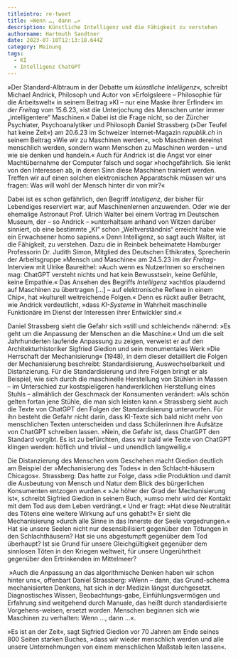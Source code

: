 ```yaml
---
titleintro: re-tweet
title: »Wenn …, dann …«
description: Künstliche Intelligenz und die Fähigkeit zu verstehen
authorname: Hartmuth Sandtner
date: 2023-07-10T12:13:18.644Z
category: Meinung
tags:
  - KI
  - Intelligenz ChatGPT
---
```

»Der Standard-Albtraum in der Debatte um *künstliche Intelligenz*«, schreibt Michael Andrick, Philosoph und Autor von »Erfolgsleere – Philosophie für die Arbeitswelt« in seinem Beitrag »KI – nur eine Maske ihrer Erfinder« im *der Freitag* vom 15.6.23, »ist die Unterjochung des Menschen unter immer „intelligentere“ Maschinen.« Dabei ist die Frage nicht, so der Zürcher Psychiater, Psychoanalytiker und Philosoph Daniel Strassberg (»Der Teufel hat keine Zeit«) am 20.6.23 im Schweizer Internet-Magazin *republik.ch* in seinem Beitrag »Wie wir zu Maschinen werden«, »ob Maschinen dereinst menschlich werden, sondern wann Menschen zu Maschinen werden – und wie sie denken und handeln.« Auch für Andrick ist die Angst vor einer Machtübernahme der Computer falsch und sogar »hochgefährlich. Sie lenkt von den Interessen ab, in deren Sinn diese Maschinen trainiert werden. Treffen wir auf einen solchen elektronischen Apparatschik müssen wir uns fragen: Was will wohl der Mensch hinter dir von mir?« 

Dabei ist es schon gefährlich, den Begriff *Intelligenz*, der bisher für Lebendiges reserviert war, auf Maschinenlernen anzuwenden. Oder wie der ehemalige Astronaut Prof. Ulrich Walter bei einem Vortrag im Deutschen Museum, der – so Andrick – »unterhaltsam anhand von Witzen darüber sinniert, ob eine bestimmte „KI“ schon „Weltverständnis“ erreicht habe wie ein Erwachsener homo sapiens.« Denn Intelligenz, so sagt auch Walter, ist die Fähigkeit, zu verstehen. Dazu die in Reinbek beheimatete Hamburger Professorin Dr. Judith Simon, Mitglied des Deutschen Ethikrates, Sprecherin der Arbeitsgruppe »Mensch und Maschine« am 24.5.23 im *der Freitag*-Interview mit Ulrike Baureithel: »Auch wenn es NutzerInnen so erscheinen mag: ChatGPT versteht nichts und hat kein Bewusstsein, keine Gefühle, keine Empathie.« Das Ansehen des Begriffs *Intelligenz* »achtlos plaudernd auf Maschinen zu übertragen \[...] – auf elektronische Reflexe in einem Chip«, hat »kulturell weitreichende Folgen.« Denn es rückt außer Betracht, wie Andrick verdeutlicht, »dass *KI-Systeme* in Wahrheit maschinelle Funktionäre im Dienst der Interessen ihrer Entwickler sind.«

Daniel Strassberg sieht die Gefahr sich »still und schleichend« nähernd: »Es geht um die Anpassung der Menschen an die Maschine.« Und um die seit Jahrhunderten laufende Anpassung zu zeigen, verweist er auf den Architekturhistoriker Sigfried Giedion und sein monumentales Werk »Die Herrschaft der Mechanisierung« (1948), in dem dieser detailliert die Folgen der Mechanisierung beschreibt: Standardisierung, Auswechselbarkeit und Distanzierung. Für die Standardisierung und ihre Folgen bringt er als Beispiel, wie sich durch die maschinelle Herstellung von Stühlen in Massen – im Unterschied zur kostspieligeren handwerklichen Herstellung eines Stuhls – allmählich der Geschmack der Konsumenten verändert: »Als schön gelten fortan jene Stühle, die man sich leisten kann.« Strassberg sieht auch die Texte von ChatGPT den Folgen der Standardisierung unterworfen. Für ihn besteht die Gefahr nicht darin, dass KI-Texte sich bald nicht mehr von menschlichen Texten unterscheiden und dass Schülerinnen ihre Aufsätze von ChatGPT schreiben lassen. »Nein, die Gefahr ist, dass ChatGPT den Standard vorgibt. Es ist zu befürchten, dass wir bald wie Texte von ChatGPT klingen werden: höflich und trivial – und unendlich langweilig.«

Die Distanzierung des Menschen vom Geschehen macht Giedion deutlich am Beispiel der »Mechanisierung des Todes« in den Schlacht-häusern Chicagos«. Strassberg: Das hatte zur Folge, dass »die Produktion und damit die Ausbeutung von Mensch und Natur dem Blick des bürgerlichen Konsumenten entzogen wurden.« »Je höher der Grad der Mechanisierung ist«, schreibt Sigfried Giedion in seinem Buch, »umso mehr wird der Kontakt mit dem Tod aus dem Leben verdrängt.« Und er fragt: »Hat diese Neutralität des Tötens eine weitere Wirkung auf uns gehabt?« Er sieht die Mechanisierung »durch alle Sinne in das Innerste der Seele vorgedrungen.« Hat sie unsere Seelen nicht nur desensibilisiert gegenüber den Tötungen in den Schlachthäusern? Hat sie uns abgestumpft gegenüber dem Tod überhaupt? Ist sie Grund für unsere Gleichgültigkeit gegenüber dem sinnlosen Töten in den Kriegen weltweit, für unsere Ungerührtheit gegenüber den Ertrinkenden im Mittelmeer? 

 »Auch die Anpassung an das algorithmische Denken haben wir schon hinter uns«, offenbart Daniel Strassberg: »Wenn – dann, das Grund-schema mechanisierten Denkens, hat sich in der Medizin längst durchgesetzt. Diagnostisches Wissen, Beobachtungs-gabe, Einfühlungsvermögen und Erfahrung sind weitgehend durch Manuale, das heißt durch standardisierte Vorgehens-weisen, ersetzt worden. Menschen beginnen sich wie Maschinen zu verhalten: Wenn …, dann …«. 

»Es ist an der Zeit«, sagt Sigfried Giedion vor 70 Jahren am Ende seines 800 Seiten starken Buches, »dass wir wieder menschlich werden und alle unsere Unternehmungen von einem menschlichen Maßstab leiten lassen«.